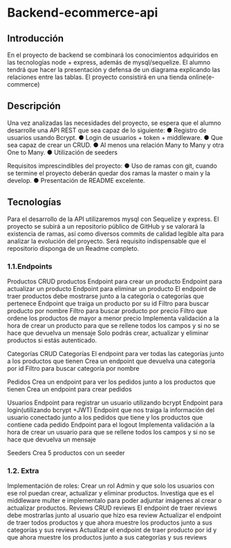 # Backend-ecommerce-api


## Introducción

En el proyecto de backend se combinará los conocimientos adquiridos en las
tecnologías node + express, además de mysql/sequelize.
El alumno tendrá que hacer la presentación y defensa de un diagrama
explicando las relaciones entre las tablas. El proyecto consistirá en una tienda online(e-commerce)



## Descripción

Una vez analizadas las necesidades del proyecto, se espera
que el alumno desarrolle una API REST que sea capaz de lo siguiente:
● Registro de usuarios usando Bcrypt.
● Login de usuarios + token + middleware.
● Que sea capaz de crear un CRUD.
● Al menos una relación Many to Many y otra One to Many.
● Utilización de seeders

Requisitos imprescindibles del proyecto:
● Uso de ramas con git, cuando se termine el proyecto deberán quedar dos ramas la master o main y la develop.
● Presentación de README excelente.


## Tecnologías


Para el desarrollo de la API utilizaremos mysql con Sequelize y express.
El proyecto se subirá a un repositorio público de GitHub y se valorará la
existencia de ramas, así como diversos commits de calidad legible alta para
analizar la evolución del proyecto.
Será requisito indispensable que el repositorio disponga de un Readme
completo.


### 1.1.Endpoints


  Productos
CRUD productos
Endpoint para crear un producto
Endpoint para actualizar un producto
Endpoint para eliminar un producto
El endpoint de traer productos debe mostrarse junto a la categoría o categorías que pertenece
Endpoint que traiga un producto por su id
Filtro para buscar producto por nombre
Filtro para buscar producto por precio
Filtro que ordene los productos de mayor a menor precio
Implementa validación a la hora de crear un producto para que se rellene todos los campos y si no se hace que devuelva un mensaje
Solo podrás crear, actualizar y eliminar productos si estás autenticado.

  Categorías
CRUD Categorías
El endpoint para ver todas las categorías junto a los productos que tienen
Crea un endpoint que devuelva una categoría por id
Filtro para buscar categoría por nombre

  Pedidos
Crea un endpoint para ver los pedidos junto a los productos que tienen 
Crea un endpoint para crear pedidos

 Usuarios
Endpoint para registrar un usuario utilizando bcrypt
Endpoint para login(utilizando bcrypt +JWT)
Endpoint que nos traiga la información del usuario conectado junto a los pedidos que tiene y los productos que contiene cada pedido
Endpoint para el logout
Implementa validación a la hora de crear un usuario para que se rellene todos los campos y si no se hace que devuelva un mensaje

 Seeders
Crea 5 productos con un seeder


### 1.2. Extra	

Implementación de roles:
Crear un rol Admin y que solo los usuarios con ese rol puedan crear, actualizar y eliminar productos.
Investiga que es el middleware multer e implementalo para poder adjuntar imágenes al crear o actualizar productos.
Reviews
CRUD reviews
El endpoint de traer reviews debe mostrarlas junto al usuario que hizo esa review
Actualizar el endpoint de traer todos productos y que ahora muestre los productos junto a sus categorías y sus reviews
Actualizar el endpoint de traer producto por id y que ahora muestre los productos junto a sus categorías y sus reviews


